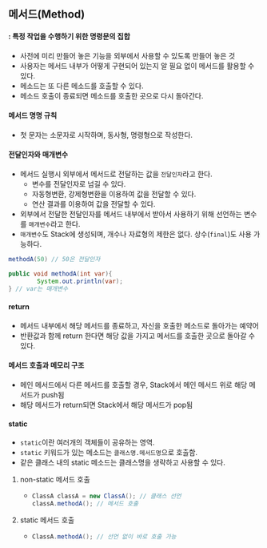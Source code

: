 ## 메서드(Method)
#### : 특정 작업을 수행하기 위한 명령문의 집합
- 사전에 미리 만들어 놓은 기능을 외부에서 사용할 수 있도록 만들어 놓은 것
- 사용자는 메서드 내부가 어떻게 구현되어 있는지 알 필요 없이 메서드를 활용할 수 있다.
- 메소드는 또 다른 메소드를 호출할 수 있다.
- 메소드 호출이 종료되면 메소드를 호출한 곳으로 다시 돌아간다.

#### 메서드 명명 규칙
- 첫 문자는 소문자로 시작하며, 동사형, 명령형으로 작성한다. 

#### 전달인자와 매개변수 
- 메서드 실행시 외부에서 메서드로 전달하는 값을 `전달인자`라고 한다.
  - 변수를 전달인자로 넘길 수 있다.
  - 자동형변환, 강제형변환을 이용하여 값을 전달할 수 있다.
  - 연산 결과를 이용하여 값을 전달할 수 있다.
- 외부에서 전달한 전달인자를 메서드 내부에서 받아서 사용하기 위해 선언하는 변수를 `매개변수`라고 한다.
- `매개변수`도 Stack에 생성되며, 개수나 자료형의 제한은 없다. 상수(`final`)도 사용 가능하다.
```java
methodA(50) // 50은 전달인자

public void methodA(int var){
		System.out.println(var);
} // var는 매개변수
```
#### return
- 메서드 내부에서 해당 메서드를 종료하고, 자신을 호출한 메소드로 돌아가는 예약어
- 반환값과 함께 return 한다면 해당 값을 가지고 메서드를 호출한 곳으로 돌아갈 수 있다.

#### 메서드 호출과 메모리 구조
- 메인 메서드에서 다른 메서드를 호출할 경우, Stack에서 메인 메서드 위로 해당 메서드가 push됨
- 해당 메서드가 return되면 Stack에서 해당 메서드가 pop됨

#### static 
- `static`이란 여러개의 객체들이 공유하는 영역.
- `static` 키워드가 있는 메소드는 `클래스명.메서드명`으로 호출함.
- 같은 클래스 내의 static 메소드는 클래스명을 생략하고 사용할 수 있다.
1. non-static 메서드 호출
   - ```java
     ClassA classA = new ClassA(); // 클래스 선언
     classA.methodA(); // 메서드 호출
     ```
2. static 메서드 호출
   - ```java
     ClassA.methodA(); // 선언 없이 바로 호출 가능
     ```